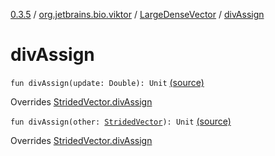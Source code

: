 [0.3.5](../../index.md) / [org.jetbrains.bio.viktor](../index.md) / [LargeDenseVector](index.md) / [divAssign](.)

# divAssign

`fun divAssign(update: Double): Unit` [(source)](https://github.com/JetBrains-Research/viktor/blob/0.3.5/src/main/kotlin/org/jetbrains/bio/viktor/DenseVector.kt#L167)

Overrides [StridedVector.divAssign](../-strided-vector/div-assign.md)


`fun divAssign(other: `[`StridedVector`](../-strided-vector/index.md)`): Unit` [(source)](https://github.com/JetBrains-Research/viktor/blob/0.3.5/src/main/kotlin/org/jetbrains/bio/viktor/DenseVector.kt#L171)

Overrides [StridedVector.divAssign](../-strided-vector/div-assign.md)

